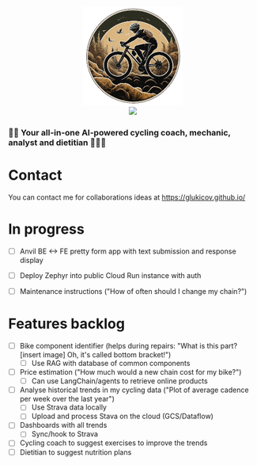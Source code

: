 <p align="center">
<img src="theme/assets/image.png" height="200">
<br>
<img src="https://img.shields.io/badge/Python-FFD43B?style=for-the-badge&logo=python&logoColor=blue">
</p>

### 🚴‍♂️ Your all-in-one AI-powered cycling coach, mechanic, analyst and dietitian 🚴🏻‍♀️

# Contact 
You can contact me for collaborations ideas at https://glukicov.github.io/


# In progress
- [ ] Anvil BE <-> FE pretty form app with text submission and response display 
- [ ] Deploy Zephyr into public Cloud Run instance with auth
- [ ] Maintenance instructions ("How of often should I change my chain?")


# Features backlog
- [ ] Bike component identifier (helps during repairs: "What is this part? [insert image] Oh, it's called bottom bracket!")
  - [ ] Use RAG with database of common components
- [ ] Price estimation ("How much would a new chain cost for my bike?")
  - [ ] Can use LangChain/agents to retrieve online products
- [ ] Analyse historical trends in my cycling data ("Plot of average cadence per week over the last year")
  - [ ] Use Strava data locally
  - [ ] Upload and process Stava on the cloud (GCS/Dataflow)
-[ ] Dashboards with all trends
  - [ ] Sync/hook to Strava 
-[ ] Cycling coach to suggest exercises to improve the trends
-[ ] Dietitian to suggest nutrition plans 